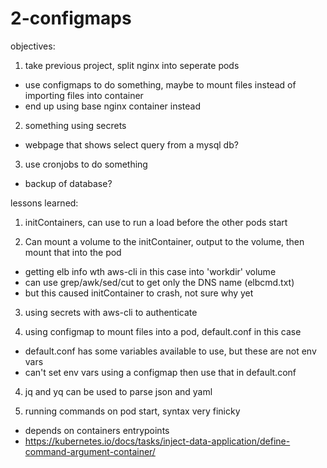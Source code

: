 # 2-configmaps

objectives:

1. take previous project, split nginx into seperate pods
  * use configmaps to do something, maybe to mount files instead of importing files into container
  * end up using base nginx container instead
2. something using secrets
  * webpage that shows select query from a mysql db?
3. use cronjobs to do something
  * backup of database?

lessons learned:

1. initContainers, can use to run a load before the other pods start

2. Can mount a volume to the initContainer, output to the volume, then mount that into the pod
  * getting elb info wth aws-cli in this case into 'workdir' volume
  * can use grep/awk/sed/cut to get only the DNS name (elbcmd.txt)
  * but this caused initContainer to crash, not sure why yet
3. using secrets with aws-cli to authenticate

4. using configmap to mount files into a pod, default.conf in this case
  * default.conf has some variables available to use, but these are not env vars
  * can't set env vars using a configmap then use that in default.conf
4. jq and yq can be used to parse json and yaml

5. running commands on pod start, syntax very finicky
  * depends on containers entrypoints
  * https://kubernetes.io/docs/tasks/inject-data-application/define-command-argument-container/
